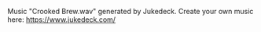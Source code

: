 Music "Crooked Brew.wav" generated by Jukedeck.
Create your own music here: https://www.jukedeck.com/
